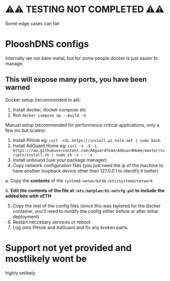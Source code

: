 # ⚠️⚠️ TESTING NOT COMPLETED ⚠️⚠️
Some edge cases can fail

# PlooshDNS configs

Internally we run bare-metal, but for some people docker is just easier to manage. 
## This will expose many ports, you have been warned
Docker setup (recommended to all):
1. Install docker, docker compose etc
2. Run `docker compose up --build -d`


Manual setup (recommended for performance critical applications, only a few ms but scales):
1. Install PiHole eg: `curl -sSL https://install.pi-hole.net | sudo bash`
2. Install AdGuard Home eg: `curl -s -S -L https://raw.githubusercontent.com/AdguardTeam/AdGuardHome/master/scripts/install.sh | sudo sh -s -- -v`
3. Install unbound (use your package manager)
4. Copy network configuration files (you just need the ip of the machine to have another loopback device other then 127.0.0.1 to identify it better)

a. Copy the **contents** of the `systemd-networkd` to `/etc/systemd/network`

b. **Edit the contents of the file at `/etc/netplan/01-netcfg.yml` to include the added bits with vETH**

5. Copy the rest of the config files (since this was taylored for the docker container, you'll need to modify the config either before or after initial deployment)
6. Restart neccesary services or reboot
7. Log onto PiHole and AdGuard and fix any broken parts.


# Support not yet provided and mostlikely wont be 
highly unlikely
